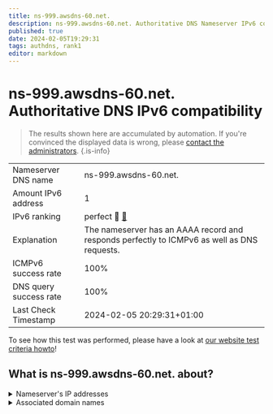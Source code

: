 ```yaml
---
title: ns-999.awsdns-60.net.
description: ns-999.awsdns-60.net. Authoritative DNS Nameserver IPv6 compatibility
published: true
date: 2024-02-05T19:29:31
tags: authdns, rank1
editor: markdown
---
```


# ns-999.awsdns-60.net. Authoritative DNS IPv6 compatibility

> The results shown here are accumulated by automation. If you're convinced the displayed data is wrong, please [contact the administrators](/howto/chat). 
{.is-info}




|   |   |
| - | - |
| Nameserver DNS name | ns-999.awsdns-60.net.
| Amount IPv6 address | 1
| IPv6 ranking | perfect :1st_place_medal: [🔗](/howto/ranking) |
| Explanation | The nameserver has an AAAA record and responds perfectly to ICMPv6 as well as DNS requests. |
| ICMPv6 success rate | 100%|
| DNS query success rate | 100% |
| Last Check Timestamp | 2024-02-05 20:29:31+01:00 |

To see how this test was performed, please have a look at [our website test criteria howto](/howto/testcriteria/authdns)!


## What is ns-999.awsdns-60.net. about?




<details>
<summary>Nameserver's IP addresses</summary>

2600:9000:5303:e700::1

</details>



<details>
<summary>Associated domain names</summary>

www.gsk.com

</details>
